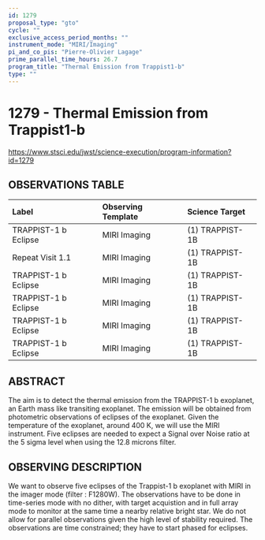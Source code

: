 ```yaml
---
id: 1279
proposal_type: "gto"
cycle: ""
exclusive_access_period_months: ""
instrument_mode: "MIRI/Imaging"
pi_and_co_pis: "Pierre-Olivier Lagage"
prime_parallel_time_hours: 26.7
program_title: "Thermal Emission from Trappist1-b"
type: ""
---
```

# 1279 - Thermal Emission from Trappist1-b
https://www.stsci.edu/jwst/science-execution/program-information?id=1279
## OBSERVATIONS TABLE
| Label                      | Observing Template | Science Target  |
| :------------------------- | :----------------- | :-------------- |
| TRAPPIST-1 b Eclipse       | MIRI Imaging       | (1) TRAPPIST-1B |
| Repeat Visit 1.1           | MIRI Imaging       | (1) TRAPPIST-1B |
| TRAPPIST-1 b Eclipse       | MIRI Imaging       | (1) TRAPPIST-1B |
| TRAPPIST-1 b Eclipse       | MIRI Imaging       | (1) TRAPPIST-1B |
| TRAPPIST-1 b Eclipse       | MIRI Imaging       | (1) TRAPPIST-1B |
| TRAPPIST-1 b Eclipse       | MIRI Imaging       | (1) TRAPPIST-1B |

## ABSTRACT

The aim is to detect the thermal emission from the TRAPPIST-1 b exoplanet, an Earth mass like transiting exoplanet. The emission will be obtained from photometric observations of eclipses of the exoplanet. Given the temperature of the exoplanet, around 400 K, we will use the MIRI instrument. Five eclipses are needed to expect a Signal over Noise ratio at the 5 sigma level when using the 12.8 microns filter.

## OBSERVING DESCRIPTION

We want to observe five eclipses of the Trappist-1 b exoplanet with MIRI in the imager mode (filter : F1280W).
The observations have to be done in time-series mode with no dither, with target acquistion and in full array mode to monitor at the same time a nearby relative bright star.
We do not allow for parallel observations given the high level of stability required.
The observations are time constrained; they have to start phased for eclipses.